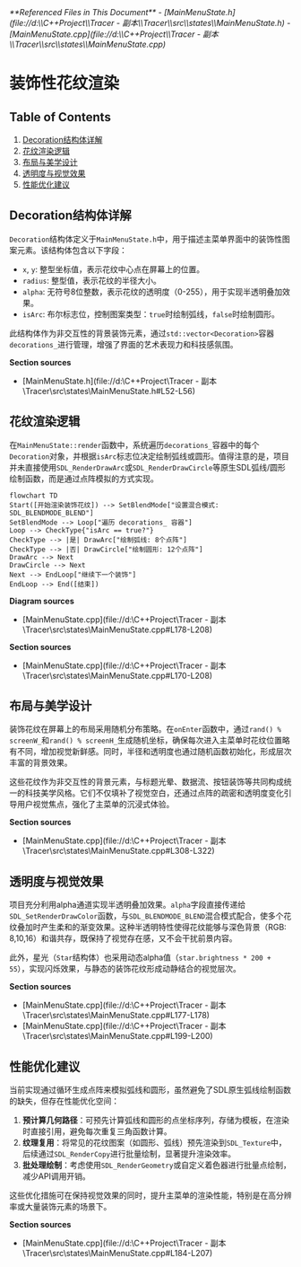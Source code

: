 <cite>
**Referenced Files in This Document**  
- [MainMenuState.h](file://d:\\C++Project\\Tracer - 副本\\Tracer\\src\\states\\MainMenuState.h)
- [MainMenuState.cpp](file://d:\\C++Project\\Tracer - 副本\\Tracer\\src\\states\\MainMenuState.cpp)
</cite>

# 装饰性花纹渲染

## Table of Contents
1. [Decoration结构体详解](#decoration结构体详解)
2. [花纹渲染逻辑](#花纹渲染逻辑)
3. [布局与美学设计](#布局与美学设计)
4. [透明度与视觉效果](#透明度与视觉效果)
5. [性能优化建议](#性能优化建议)

## Decoration结构体详解

`Decoration`结构体定义于`MainMenuState.h`中，用于描述主菜单界面中的装饰性图案元素。该结构体包含以下字段：

- `x`, `y`: 整型坐标值，表示花纹中心点在屏幕上的位置。
- `radius`: 整型值，表示花纹的半径大小。
- `alpha`: 无符号8位整数，表示花纹的透明度（0-255），用于实现半透明叠加效果。
- `isArc`: 布尔标志位，控制图案类型：`true`时绘制弧线，`false`时绘制圆形。

此结构体作为非交互性的背景装饰元素，通过`std::vector<Decoration>`容器`decorations_`进行管理，增强了界面的艺术表现力和科技感氛围。

**Section sources**
- [MainMenuState.h](file://d:\\C++Project\\Tracer - 副本\\Tracer\\src\\states\\MainMenuState.h#L52-L56)

## 花纹渲染逻辑

在`MainMenuState::render`函数中，系统遍历`decorations_`容器中的每个`Decoration`对象，并根据`isArc`标志位决定绘制弧线或圆形。值得注意的是，项目并未直接使用`SDL_RenderDrawArc`或`SDL_RenderDrawCircle`等原生SDL弧线/圆形绘制函数，而是通过点阵模拟的方式实现。

```mermaid
flowchart TD
Start([开始渲染装饰花纹]) --> SetBlendMode["设置混合模式: SDL_BLENDMODE_BLEND"]
SetBlendMode --> Loop["遍历 decorations_ 容器"]
Loop --> CheckType{"isArc == true?"}
CheckType --> |是| DrawArc["绘制弧线: 8个点阵"]
CheckType --> |否| DrawCircle["绘制圆形: 12个点阵"]
DrawArc --> Next
DrawCircle --> Next
Next --> EndLoop["继续下一个装饰"]
EndLoop --> End([结束])
```

**Diagram sources**
- [MainMenuState.cpp](file://d:\\C++Project\\Tracer - 副本\\Tracer\\src\\states\\MainMenuState.cpp#L178-L208)

**Section sources**
- [MainMenuState.cpp](file://d:\\C++Project\\Tracer - 副本\\Tracer\\src\\states\\MainMenuState.cpp#L170-L208)

## 布局与美学设计

装饰花纹在屏幕上的布局采用随机分布策略。在`onEnter`函数中，通过`rand() % screenW_`和`rand() % screenH_`生成随机坐标，确保每次进入主菜单时花纹位置略有不同，增加视觉新鲜感。同时，半径和透明度也通过随机函数初始化，形成层次丰富的背景效果。

这些花纹作为非交互性的背景元素，与标题光晕、数据流、按钮装饰等共同构成统一的科技美学风格。它们不仅填补了视觉空白，还通过点阵的疏密和透明度变化引导用户视觉焦点，强化了主菜单的沉浸式体验。

**Section sources**
- [MainMenuState.cpp](file://d:\\C++Project\\Tracer - 副本\\Tracer\\src\\states\\MainMenuState.cpp#L308-L322)

## 透明度与视觉效果

项目充分利用alpha通道实现半透明叠加效果。`alpha`字段直接传递给`SDL_SetRenderDrawColor`函数，与`SDL_BLENDMODE_BLEND`混合模式配合，使多个花纹叠加时产生柔和的渐变效果。这种半透明特性使得花纹能够与深色背景（RGB: 8,10,16）和谐共存，既保持了视觉存在感，又不会干扰前景内容。

此外，星光（`Star`结构体）也采用动态alpha值（`star.brightness * 200 + 55`），实现闪烁效果，与静态的装饰花纹形成动静结合的视觉层次。

**Section sources**
- [MainMenuState.cpp](file://d:\\C++Project\\Tracer - 副本\\Tracer\\src\\states\\MainMenuState.cpp#L177-L178)
- [MainMenuState.cpp](file://d:\\C++Project\\Tracer - 副本\\Tracer\\src\\states\\MainMenuState.cpp#L199-L200)

## 性能优化建议

当前实现通过循环生成点阵来模拟弧线和圆形，虽然避免了SDL原生弧线绘制函数的缺失，但存在性能优化空间：

1. **预计算几何路径**：可预先计算弧线和圆形的点坐标序列，存储为模板，在渲染时直接引用，避免每次重复三角函数计算。
2. **纹理复用**：将常见的花纹图案（如圆形、弧线）预先渲染到`SDL_Texture`中，后续通过`SDL_RenderCopy`进行批量绘制，显著提升渲染效率。
3. **批处理绘制**：考虑使用`SDL_RenderGeometry`或自定义着色器进行批量点绘制，减少API调用开销。

这些优化措施可在保持视觉效果的同时，提升主菜单的渲染性能，特别是在高分辨率或大量装饰元素的场景下。

**Section sources**
- [MainMenuState.cpp](file://d:\\C++Project\\Tracer - 副本\\Tracer\\src\\states\\MainMenuState.cpp#L184-L207)